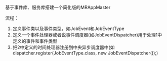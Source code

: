 
基于事件库、服务库搭建一个简化版的MRAppMaster

流程：
1. 定义事件类以及事件类型，如JobEvent和JobEventType
2. 定义一个事件处理器或者说事件调度器(如JobEventDispatcher)用于处理1中定义的事件和事件类型
3. 把2中定义的时间处理器注册到中央异步调度器中(如dispatcher.register(JobEventType.class, new JobEventDispatcher());)